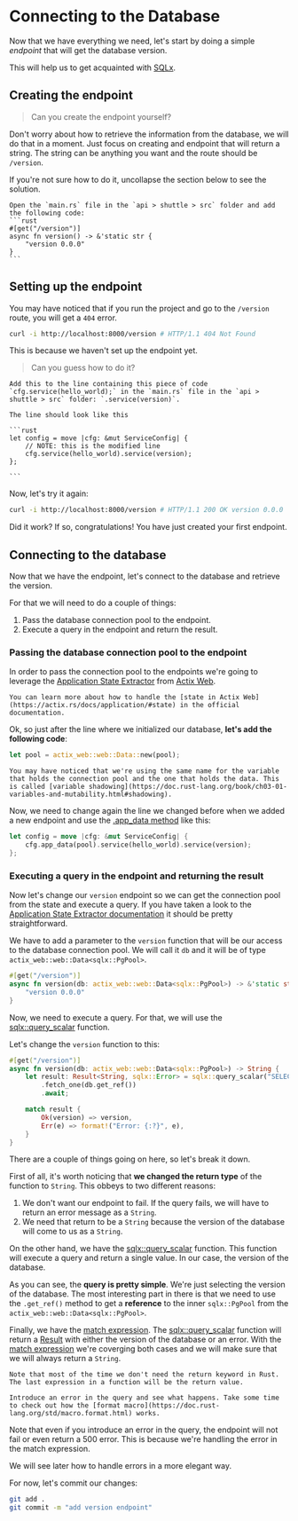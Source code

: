 # Connecting to the Database

Now that we have everything we need, let's start by doing a simple *endpoint* that will get the database version. 

This will help us to get acquainted with [SQLx](https://github.com/launchbadge/sqlx).

## Creating the endpoint

> Can you create the endpoint yourself? 

Don't worry about how to retrieve the information from the database, we will do that in a moment. Just focus on creating and endpoint that will return a string. The string can be anything you want and the route should be `/version`.

If you're not sure how to do it, uncollapse the section below to see the solution.

~~~admonish tip title="Solution" collapsible=true
Open the `main.rs` file in the `api > shuttle > src` folder and add the following code:
```rust
#[get("/version")]
async fn version() -> &'static str {
    "version 0.0.0"
}
```
~~~

## Setting up the endpoint

You may have noticed that if you run the project and go to the `/version` route, you will get a `404` error. 

```bash
curl -i http://localhost:8000/version # HTTP/1.1 404 Not Found
```

This is because we haven't set up the endpoint yet.

> Can you guess how to do it?

~~~admonish tip title="Solution" collapsible=true
Add this to the line containing this piece of code `cfg.service(hello_world);` in the `main.rs` file in the `api > shuttle > src` folder: `.service(version)`.

The line should look like this

```rust
let config = move |cfg: &mut ServiceConfig| {
    // NOTE: this is the modified line
    cfg.service(hello_world).service(version);
};

```
~~~

Now, let's try it again:

```bash
curl -i http://localhost:8000/version # HTTP/1.1 200 OK version 0.0.0
```

Did it work? If so, congratulations! You have just created your first endpoint.

## Connecting to the database

Now that we have the endpoint, let's connect to the database and retrieve the version.

For that we will need to do a couple of things:

1. Pass the database connection pool to the endpoint.
1. Execute a query in the endpoint and return the result.

### Passing the database connection pool to the endpoint

In order to pass the connection pool to the endpoints we're going to leverage the [Application State Extractor](https://actix.rs/docs/extractors#application-state-extractor) from [Actix Web](https://actix.rs/).

``` admonish info title="State in Actix Web"
You can learn more about how to handle the [state in Actix Web](https://actix.rs/docs/application/#state) in the official documentation.
```

Ok, so just after the line where we initialized our database, **let's add the following code**:

```rust
let pool = actix_web::web::Data::new(pool);
```

```admonish info title="Variable shadowing" 
You may have noticed that we're using the same name for the variable that holds the connection pool and the one that holds the data. This is called [variable shadowing](https://doc.rust-lang.org/book/ch03-01-variables-and-mutability.html#shadowing).
```

Now, we need to change again the line we changed before when we added a new endpoint and use the [.app_data method](https://actix.rs/docs/application#state) like this:

```rust
let config = move |cfg: &mut ServiceConfig| {
    cfg.app_data(pool).service(hello_world).service(version);
};
```

### Executing a query in the endpoint and returning the result

Now let's change our `version` endpoint so we can get the connection pool from the state and execute a query. If you have taken a look to the [Application State Extractor documentation](https://actix.rs/docs/extractors#application-state-extractor) it should be pretty straightforward.

We have to add a parameter to the `version` function that will be our access to the database connection pool. We will call it `db` and it will be of type `actix_web::web::Data<sqlx::PgPool>`.

```rust
#[get("/version")]
async fn version(db: actix_web::web::Data<sqlx::PgPool>) -> &'static str {
    "version 0.0.0"
}
```

Now, we need to execute a query. For that, we will use the [sqlx::query_scalar](https://docs.rs/sqlx/latest/sqlx/query/struct.QueryScalar.html) function.

Let's change the `version` function to this:

```rust
#[get("/version")]
async fn version(db: actix_web::web::Data<sqlx::PgPool>) -> String {
    let result: Result<String, sqlx::Error> = sqlx::query_scalar("SELECT version()")
        .fetch_one(db.get_ref())
        .await;

    match result {
        Ok(version) => version,
        Err(e) => format!("Error: {:?}", e),
    }
}
```

There are a couple of things going on here, so let's break it down.

First of all, it's worth noticing that **we changed the return type** of the function to `String`. This obbeys to two different reasons:

1. We don't want our endpoint to fail. If the query fails, we will have to return an error message as a `String`.
1. We need that return to be a `String` because the version of the database will come to us as a `String`.

On the other hand, we have the [sqlx::query_scalar](https://docs.rs/sqlx/latest/sqlx/query/struct.QueryScalar.html) function. This function will execute a query and return a single value. In our case, the version of the database.

As you can see, the **query is pretty simple**. We're just selecting the version of the database. The most interesting part in there is that we need to use the `.get_ref()` method to get a **reference** to the inner `sqlx::PgPool` from the `actix_web::web::Data<sqlx::PgPool>`.

Finally, we have the [match expression](https://doc.rust-lang.org/reference/expressions/match-expr.html). The [sqlx::query_scalar](https://docs.rs/sqlx/latest/sqlx/query/struct.QueryScalar.html) function will return a [Result](https://doc.rust-lang.org/std/result/enum.Result.html) with either the version of the database or an error. With the [match expression](https://doc.rust-lang.org/reference/expressions/match-expr.html) we're coverging both cases and we will make sure that we will always return a `String`.

```admonish tip
Note that most of the time we don't need the return keyword in Rust. The last expression in a function will be the return value.
```

```admonish example title="Try the error"
Introduce an error in the query and see what happens. Take some time to check out how the [format macro](https://doc.rust-lang.org/std/macro.format.html) works.
```

Note that even if you introduce an error in the query, the endpoint will not fail or even return a 500 error. This is because we're handling the error in the match expression.

We will see later how to handle errors in a more elegant way.

For now, let's commit our changes:

```bash
git add .
git commit -m "add version endpoint"
```


